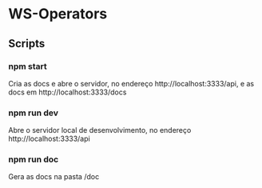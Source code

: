 # WS-Operators

## Scripts

### npm start
Cria as docs e abre o servidor, no endereço http://localhost:3333/api, e as docs em http://localhost:3333/docs

### npm run dev
Abre o servidor local de desenvolvimento, no endereço http://localhost:3333/api

### npm run doc
Gera as docs na pasta /doc